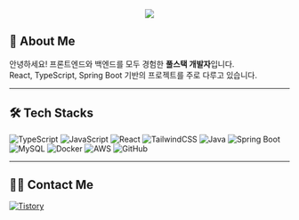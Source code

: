 <div align="center">
  <img src="https://capsule-render.vercel.app/api?type=waving&color=gradient&height=180&text=SeokJin&animation=fadeIn&fontColor=ffffff&fontSize=50" />
</div>

## 👋 About Me

안녕하세요! 프론트엔드와 백엔드를 모두 경험한 **풀스택 개발자**입니다.  
React, TypeScript, Spring Boot 기반의 프로젝트를 주로 다루고 있습니다.

---

## 🛠 Tech Stacks

![TypeScript](https://img.shields.io/badge/TypeScript-3178C6?style=flat-square&logo=TypeScript&logoColor=white)
![JavaScript](https://img.shields.io/badge/JavaScript-F7DF1E?style=flat-square&logo=JavaScript&logoColor=black)
![React](https://img.shields.io/badge/React-61DAFB?style=flat-square&logo=React&logoColor=black)
![TailwindCSS](https://img.shields.io/badge/TailwindCSS-06B6D4?style=flat-square&logo=TailwindCSS&logoColor=white)
![Java](https://img.shields.io/badge/Java-007396?style=flat-square&logo=Java&logoColor=white)
![Spring Boot](https://img.shields.io/badge/Spring%20Boot-6DB33F?style=flat-square&logo=SpringBoot&logoColor=white)
![MySQL](https://img.shields.io/badge/MySQL-4479A1?style=flat-square&logo=MySQL&logoColor=white)
![Docker](https://img.shields.io/badge/Docker-2496ED?style=flat-square&logo=Docker&logoColor=white)
![AWS](https://img.shields.io/badge/AWS-232F3E?style=flat-square&logo=AmazonAWS&logoColor=white)
![GitHub](https://img.shields.io/badge/GitHub-181717?style=flat-square&logo=GitHub&logoColor=white)

---

## 🧑‍💻 Contact Me

[![Tistory](https://img.shields.io/badge/Tistory-000000?style=flat-square&logo=Tistory&logoColor=white)](https://seokjin1205.tistory.com/)
